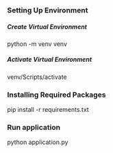 ### Setting Up Environment

##### Create Virtual Environment
python -m venv venv

##### Activate Virtual Environment
venv/Scripts/activate

### Installing Required Packages

pip install -r requirements.txt

### Run application
python application.py
